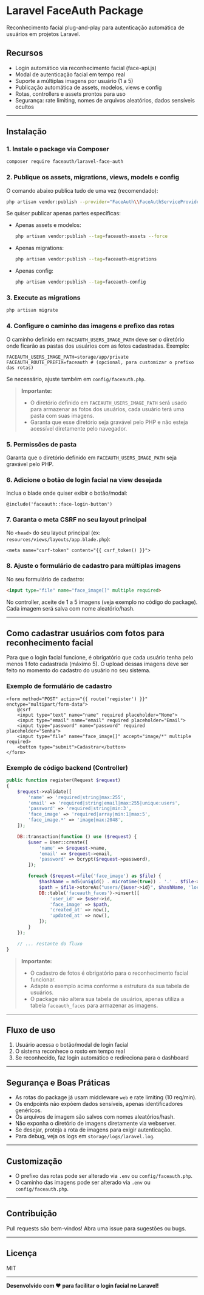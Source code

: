 # Laravel FaceAuth Package

Reconhecimento facial plug-and-play para autenticação automática de usuários em projetos Laravel.

## Recursos
- Login automático via reconhecimento facial (face-api.js)
- Modal de autenticação facial em tempo real
- Suporte a múltiplas imagens por usuário (1 a 5)
- Publicação automática de assets, modelos, views e config
- Rotas, controllers e assets prontos para uso
- Segurança: rate limiting, nomes de arquivos aleatórios, dados sensíveis ocultos

---

## Instalação

### 1. Instale o package via Composer

```bash
composer require faceauth/laravel-face-auth
```

### 2. Publique os assets, migrations, views, models e config

O comando abaixo publica tudo de uma vez (recomendado):

```bash
php artisan vendor:publish --provider="FaceAuth\\FaceAuthServiceProvider"
```

Se quiser publicar apenas partes específicas:
- Apenas assets e modelos:
  ```bash
  php artisan vendor:publish --tag=faceauth-assets --force
  ```
- Apenas migrations:
  ```bash
  php artisan vendor:publish --tag=faceauth-migrations
  ```
- Apenas config:
  ```bash
  php artisan vendor:publish --tag=faceauth-config
  ```

### 3. Execute as migrations

```bash
php artisan migrate
```

### 4. Configure o caminho das imagens e prefixo das rotas

O caminho definido em `FACEAUTH_USERS_IMAGE_PATH` deve ser o diretório onde ficarão as pastas dos usuários com as fotos cadastradas. Exemplo:

```env
FACEAUTH_USERS_IMAGE_PATH=storage/app/private
FACEAUTH_ROUTE_PREFIX=faceauth # (opcional, para customizar o prefixo das rotas)
```

Se necessário, ajuste também em `config/faceauth.php`.

> **Importante:**
> - O diretório definido em `FACEAUTH_USERS_IMAGE_PATH` será usado para armazenar as fotos dos usuários, cada usuário terá uma pasta com suas imagens.
> - Garanta que esse diretório seja gravável pelo PHP e não esteja acessível diretamente pelo navegador.

### 5. Permissões de pasta

Garanta que o diretório definido em `FACEAUTH_USERS_IMAGE_PATH` seja gravável pelo PHP.

### 6. Adicione o botão de login facial na view desejada

Inclua o blade onde quiser exibir o botão/modal:

```blade
@include('faceauth::face-login-button')
```

### 7. Garanta o meta CSRF no seu layout principal

No `<head>` do seu layout principal (ex: `resources/views/layouts/app.blade.php`):

```blade
<meta name="csrf-token" content="{{ csrf_token() }}">
```

### 8. Ajuste o formulário de cadastro para múltiplas imagens

No seu formulário de cadastro:

```html
<input type="file" name="face_image[]" multiple required>
```

No controller, aceite de 1 a 5 imagens (veja exemplo no código do package). Cada imagem será salva com nome aleatório/hash.

---

## Como cadastrar usuários com fotos para reconhecimento facial

Para que o login facial funcione, é obrigatório que cada usuário tenha pelo menos 1 foto cadastrada (máximo 5). O upload dessas imagens deve ser feito no momento do cadastro do usuário no seu sistema.

### Exemplo de formulário de cadastro

```blade
<form method="POST" action="{{ route('register') }}" enctype="multipart/form-data">
    @csrf
    <input type="text" name="name" required placeholder="Nome">
    <input type="email" name="email" required placeholder="Email">
    <input type="password" name="password" required placeholder="Senha">
    <input type="file" name="face_image[]" accept="image/*" multiple required>
    <button type="submit">Cadastrar</button>
</form>
```

### Exemplo de código backend (Controller)

```php
public function register(Request $request)
{
    $request->validate([
        'name' => 'required|string|max:255',
        'email' => 'required|string|email|max:255|unique:users',
        'password' => 'required|string|min:3',
        'face_image' => 'required|array|min:1|max:5',
        'face_image.*' => 'image|max:2048',
    ]);

    DB::transaction(function () use ($request) {
        $user = User::create([
            'name' => $request->name,
            'email' => $request->email,
            'password' => bcrypt($request->password),
        ]);

        foreach ($request->file('face_image') as $file) {
            $hashName = md5(uniqid() . microtime(true)) . '.' . $file->getClientOriginalExtension();
            $path = $file->storeAs("users/{$user->id}", $hashName, 'local');
            DB::table('faceauth_faces')->insert([
                'user_id' => $user->id,
                'face_image' => $path,
                'created_at' => now(),
                'updated_at' => now(),
            ]);
        }
    });

    // ... restante do fluxo
}
```

> **Importante:**
> - O cadastro de fotos é obrigatório para o reconhecimento facial funcionar.
> - Adapte o exemplo acima conforme a estrutura da sua tabela de usuários.
> - O package não altera sua tabela de usuários, apenas utiliza a tabela `faceauth_faces` para armazenar as imagens.

---

## Fluxo de uso
1. Usuário acessa o botão/modal de login facial
2. O sistema reconhece o rosto em tempo real
3. Se reconhecido, faz login automático e redireciona para o dashboard

---

## Segurança e Boas Práticas
- As rotas do package já usam middleware `web` e rate limiting (10 req/min).
- Os endpoints não expõem dados sensíveis, apenas identificadores genéricos.
- Os arquivos de imagem são salvos com nomes aleatórios/hash.
- Não exponha o diretório de imagens diretamente via webserver.
- Se desejar, proteja a rota de imagens para exigir autenticação.
- Para debug, veja os logs em `storage/logs/laravel.log`.

---

## Customização
- O prefixo das rotas pode ser alterado via `.env` ou `config/faceauth.php`.
- O caminho das imagens pode ser alterado via `.env` ou `config/faceauth.php`.

---

## Contribuição
Pull requests são bem-vindos! Abra uma issue para sugestões ou bugs.

---

## Licença
MIT

---

**Desenvolvido com ❤️ para facilitar o login facial no Laravel!**
